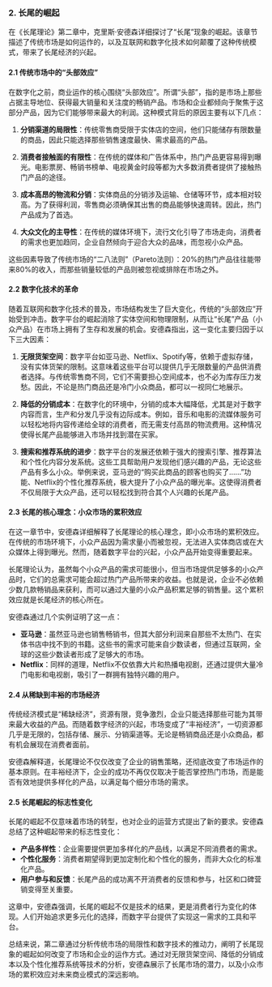### 2. 长尾的崛起

在《长尾理论》第二章中，克里斯·安德森详细探讨了“长尾”现象的崛起。该章节描述了传统市场是如何运作的，以及互联网和数字化技术如何颠覆了这种传统模式，带来了长尾经济的兴起。

#### 2.1 传统市场中的“头部效应”
在数字化之前，商业运作的核心围绕“头部效应”。所谓“头部”，指的是市场上那些占据主导地位、获得最大销量和关注度的畅销产品。市场和企业都倾向于聚焦于这部分产品，因为它们能够带来最大的利润。这种模式背后的原因主要有以下几点：

1. **分销渠道的局限性**：传统零售商受限于实体店的空间，他们只能储存有限数量的商品，因此只能选择那些销售速度最快、需求最高的产品。
   
2. **消费者接触面的有限性**：在传统的媒体和广告体系中，热门产品更容易得到曝光。电影票房、畅销书榜单、电视黄金时段等都为大多数消费者提供了接触热门产品的途径。

3. **成本高昂的物流和分销**：实体商品的分销涉及运输、仓储等环节，成本相对较高。为了获得利润，零售商必须确保其出售的商品能够快速周转。因此，热门产品成为了首选。

4. **大众文化的主导性**：在传统的媒体环境下，流行文化引导了市场走向，消费者的需求也更加趋同，企业自然倾向于迎合大众的品味，而忽视小众产品。

这些因素导致了传统市场的“二八法则”（Pareto法则）：20%的热门产品往往能带来80%的收入，而那些销量较低的产品则被忽视或排除在市场之外。

#### 2.2 数字化技术的革命
随着互联网和数字化技术的普及，市场结构发生了巨大变化，传统的“头部效应”开始受到冲击。数字平台的崛起消除了实体空间和物理限制，从而让“长尾”产品（小众产品）在市场上拥有了生存和发展的机会。安德森指出，这一变化主要归因于以下三大因素：

1. **无限货架空间**：数字平台如亚马逊、Netflix、Spotify等，依赖于虚拟存储，没有实体货架的限制。这意味着这些平台可以提供几乎无限数量的产品供消费者选择。与传统零售商不同，它们不需要担心空间成本，也不必为库存压力发愁。因此，不论是热门商品还是冷门小众商品，都可以一视同仁地展示。

2. **降低的分销成本**：在数字化的环境中，分销的成本大幅降低，尤其是对于数字内容而言，生产和分发几乎没有边际成本。例如，音乐和电影的流媒体服务可以轻松地将内容传递给全球的消费者，而无需支付高昂的物流费用。这种情况使得长尾产品能够进入市场并找到潜在买家。

3. **搜索和推荐系统的进步**：数字平台的发展还依赖于强大的搜索引擎、推荐算法和个性化内容分发系统。这些工具帮助用户发现他们感兴趣的产品，无论这些产品有多么小众。举例来说，亚马逊的“购买此商品的顾客也购买了……”功能、Netflix的个性化推荐系统，极大提升了小众产品的曝光率。这使得消费者不仅局限于大众产品，还可以轻松找到符合其个人兴趣的长尾产品。

#### 2.3 长尾的核心理念：小众市场的累积效应
在这一章节中，安德森详细解释了长尾理论的核心理念，即小众市场的累积效应。在传统的市场环境下，小众产品因为需求量小而被忽视，无法进入实体商店或在大众媒体上得到曝光。然而，随着数字平台的兴起，小众产品开始变得重要起来。

长尾理论认为，虽然每个小众产品的需求可能很小，但当市场提供足够多的小众产品时，它们的总需求可能会超过热门产品所带来的收益。也就是说，企业不必依赖少数几款畅销品来获利，而可以通过大量的小众产品积累足够的销售量。这个累积效应就是长尾经济的核心所在。

安德森通过几个实例证明了这一点：
- **亚马逊**：虽然亚马逊也销售畅销书，但其大部分利润来自那些不太热门、在实体书店中找不到的书籍。这些书的需求可能来自少数读者，但通过互联网，全球的这些少数读者形成了足够大的市场。
- **Netflix**：同样的道理，Netflix不仅依靠大片和热播电视剧，还通过提供大量冷门电影和电视剧，吸引了一群拥有独特兴趣的用户。
  
#### 2.4 从稀缺到丰裕的市场经济
传统经济模式是“稀缺经济”，资源有限，竞争激烈，企业只能选择那些可能为其带来最大收益的产品。而随着数字经济的兴起，市场变成了“丰裕经济”，一切资源都几乎是无限的，包括存储、展示、分销渠道等。无论是畅销商品还是小众商品，都有机会展现在消费者面前。

安德森解释道，长尾理论不仅仅改变了企业的销售策略，还彻底改变了市场运作的基本原则。在丰裕经济下，企业的成功不再仅仅取决于能否掌控热门市场，而是能否有效地提供多样化的产品，以满足每个细分市场的需求。

#### 2.5 长尾崛起的标志性变化
长尾的崛起不仅意味着市场的转型，也对企业的运营方式提出了新的要求。安德森总结了这种崛起带来的标志性变化：
- **产品多样性**：企业需要提供更加多样化的产品线，以满足不同消费者的需求。
- **个性化服务**：消费者期望得到更加定制化和个性化的服务，而非大众化的标准化产品。
- **用户参与和反馈**：长尾产品的成功离不开消费者的反馈和参与，社区和口碑营销变得至关重要。

这章中，安德森强调，长尾的崛起不仅是技术的结果，更是消费者行为变化的体现。人们开始追求更多元化的选择，而数字平台提供了实现这一需求的工具和平台。

总结来说，第二章通过分析传统市场的局限性和数字技术的推动力，阐明了长尾现象的崛起如何改变了市场和企业的运作方式。通过对无限货架空间、降低的分销成本以及个性化推荐系统等技术的分析，安德森展示了长尾市场的潜力，以及小众市场的累积效应对未来商业模式的深远影响。